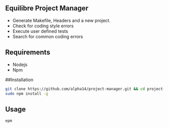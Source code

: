 ## Equilibre Project Manager

- Generate Makefile, Headers and a new project.
- Check for coding style errors
- Execute user defined tests
- Search for common coding errors

## Requirements
- Nodejs
- Npm

##Installation
```bash
git clone https://github.com/alpha14/project-manager.git && cd project-manager
sudo npm install -g
```
## Usage

```bash
epm
```

